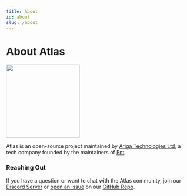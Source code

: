 ```yaml
---
title: About
id: about
slug: /about
---
```

# About Atlas

<img src="https://atlasgo.io/uploads/gopher.svg" width="200" /> 

Atlas is an open-source project maintained by [Ariga Technologies Ltd](https://ariga.io),
a tech company founded by the maintainers of [Ent](https://entgo.io).

### Reaching Out

If you have a question or want to chat with the Atlas community, 
join our [Discord Server](https://discord.com/invite/QhsmBAWzrC) or 
[open an issue](https://github.com/anthony-bible/atlas/issues) on our [GitHub Repo](https://github.com/anthony-bible/atlas).